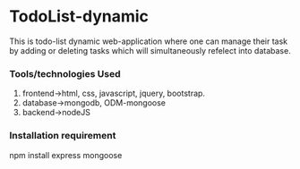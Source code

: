 # TodoList-dynamic
This is todo-list dynamic web-application where one can manage their task by adding or deleting tasks which will simultaneously refelect into database.
### Tools/technologies Used
1. frontend->html, css, javascript, jquery, bootstrap.
2. database->mongodb, ODM-mongoose
3. backend->nodeJS
### Installation requirement
npm install express mongoose

